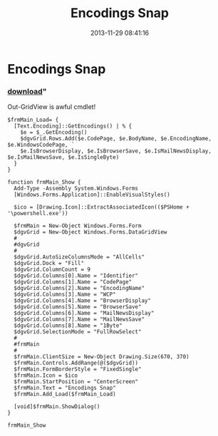 ﻿---
pid:            4655
parent:         0
children:       
poster:         greg zakharov
title:          Encodings Snap
date:           2013-11-29 08:41:16
format:         posh
---

# Encodings Snap

### [download](4655.ps1)"

Out-GridView is awful cmdlet!

```posh
$frmMain_Load= {
  [Text.Encoding]::GetEncodings() | % {
    $e = $_.GetEncoding()
    $dgvGrid.Rows.Add($e.CodePage, $e.BodyName, $e.EncodingName, $e.WindowsCodePage, `
    $e.IsBrowserDisplay, $e.IsBrowserSave, $e.IsMailNewsDisplay, $e.IsMailNewsSave, $e.IsSingleByte)
  }
}

function frmMain_Show {
  Add-Type -Assembly System.Windows.Forms
  [Windows.Forms.Application]::EnableVisualStyles()
  
  $ico = [Drawing.Icon]::ExtractAssociatedIcon(($PSHome + '\powershell.exe'))
  
  $frmMain = New-Object Windows.Forms.Form
  $dgvGrid = New-Object Windows.Forms.DataGridView
  #
  #dgvGrid
  #
  $dgvGrid.AutoSizeColumnsMode = "AllCells"
  $dgvGrid.Dock = "Fill"
  $dgvGrid.ColumnCount = 9
  $dgvGrid.Columns[0].Name = "Identifier"
  $dgvGrid.Columns[1].Name = "CodePage"
  $dgvGrid.Columns[2].Name = "EncodingName"
  $dgvGrid.Columns[3].Name = "WCP"
  $dgvGrid.Columns[4].Name = "BrowserDisplay"
  $dgvGrid.Columns[5].Name = "BrowserSave"
  $dgvGrid.Columns[6].Name = "MailNewsDisplay"
  $dgvGrid.Columns[7].Name = "MailNewsSave"
  $dgvGrid.Columns[8].Name = "1Byte"
  $dgvGrid.SelectionMode = "FullRowSelect"
  #
  #frmMain
  #
  $frmMain.ClientSize = New-Object Drawing.Size(670, 370)
  $frmMain.Controls.AddRange(@($dgvGrid))
  $frmMain.FormBorderStyle = "FixedSingle"
  $frmMain.Icon = $ico
  $frmMain.StartPosition = "CenterScreen"
  $frmMain.Text = "Encodings Snap"
  $frmMain.Add_Load($frmMain_Load)
  
  [void]$frmMain.ShowDialog()
}

frmMain_Show
```
